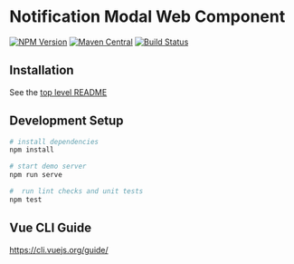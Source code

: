 # Notification Modal Web Component

[![NPM Version](https://img.shields.io/npm/v/@uportal/notification-modal.svg)](https://www.npmjs.com/package/@uportal/notification-modal)
[![Maven Central](https://maven-badges.herokuapp.com/maven-central/org.webjars.npm/uportal__notification-modal/badge.svg)](https://maven-badges.herokuapp.com/maven-central/org.webjars.npm/uportal__notification-modal)
[![Build Status](https://travis-ci.com/uPortal-contrib/notification-web-components.svg?branch=master)](https://travis-ci.com/uPortal-contrib/notification-web-components)

## Installation

See the [top level README](../../README.md)

## Development Setup

```bash
# install dependencies
npm install

# start demo server
npm run serve

#  run lint checks and unit tests
npm test
```

## Vue CLI Guide

<https://cli.vuejs.org/guide/>
